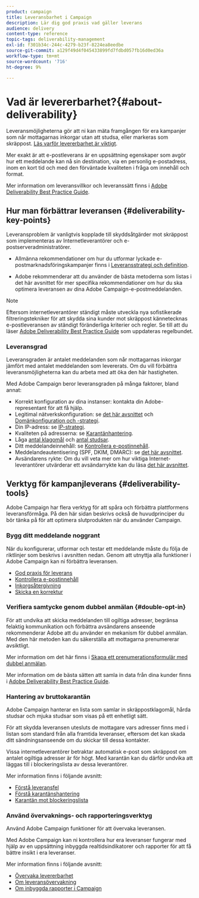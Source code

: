 ```yaml
---
product: campaign
title: Leveransbarhet i Campaign
description: Lär dig god praxis vad gäller leverans
audience: delivery
content-type: reference
topic-tags: deliverability-management
exl-id: f301b34c-244c-4279-b23f-8224ea8eedbe
source-git-commit: a129f49d4f045433899fd7fdbd057fb16d0ed36a
workflow-type: tm+mt
source-wordcount: '716'
ht-degree: 9%

---
```


# Vad är levererbarhet?{#about-deliverability}

Leveransmöjligheterna gör att ni kan mäta framgången för era kampanjer som når mottagarnas inkorgar utan att studsa, eller markeras som skräppost. [Läs varför levererbarhet är viktigt](https://experienceleague.adobe.com/docs/deliverability-learn/deliverability-best-practice-guide/deliverability-strategy-and-definition.html#why-deliverability-matters).

Mer exakt är att e-postleverans är en uppsättning egenskaper som avgör hur ett meddelande kan nå sin destination, via en personlig e-postadress, inom en kort tid och med den förväntade kvaliteten i fråga om innehåll och format.

Mer information om leveransvillkor och leveranssätt finns i [Adobe Deliverability Best Practice Guide](https://experienceleague.adobe.com/docs/deliverability-learn/deliverability-best-practice-guide/introduction.html?lang=sv).

## Hur man förbättrar leveransen {#deliverability-key-points}

Leveransproblem är vanligtvis kopplade till skyddsåtgärder mot skräppost som implementeras av Internetleverantörer och e-postserveradministratörer.

* Allmänna rekommendationer om hur du utformar lyckade e-postmarknadsföringskampanjer finns i [Leveransstrategi och definition](https://experienceleague.adobe.com/docs/deliverability-learn/deliverability-best-practice-guide/deliverability-strategy-and-definition.html).

* Adobe rekommenderar att du använder de bästa metoderna som listas i det här avsnittet för mer specifika rekommendationer om hur du ska optimera leveransen av dina Adobe Campaign-e-postmeddelanden.

>[!NOTE]
>
>Eftersom internetleverantörer ständigt måste utveckla nya sofistikerade filtreringstekniker för att skydda sina kunder mot skräppost kännetecknas e-postleveransen av ständigt föränderliga kriterier och regler. Se till att du läser [Adobe Deliverability Best Practice Guide](https://experienceleague.adobe.com/docs/deliverability-learn/deliverability-best-practice-guide/introduction.html) som uppdateras regelbundet.

### Leveransgrad

Leveransgraden är antalet meddelanden som når mottagarnas inkorgar jämfört med antalet meddelanden som levererats. Om du vill förbättra leveransmöjligheterna kan du arbeta med att öka den här hastigheten.

Med Adobe Campaign beror leveransgraden på många faktorer, bland annat:

* Korrekt konfiguration av dina instanser: kontakta din Adobe-representant för att få hjälp.
* Legitimal nätverkskonfiguration: se [det här avsnittet](optimize-delivery.md#network-config) och [Domänkonfiguration och -strategi](https://experienceleague.adobe.com/docs/deliverability-learn/deliverability-best-practice-guide/transition-process/infrastructure.html#domain-setup-and-strategy).
* Din IP-adress: se [IP-strategi](https://experienceleague.adobe.com/docs/deliverability-learn/deliverability-best-practice-guide/transition-process/infrastructure.html#ip-strategy).
* Kvaliteten på adresserna: se [Karantänhantering](optimize-delivery.md#quarantine-management).
* Låga [antal klagomål](https://experienceleague.adobe.com/docs/deliverability-learn/deliverability-best-practice-guide/metrics-for-deliverability/complaints.html) och [antal studsar](https://experienceleague.adobe.com/docs/deliverability-learn/deliverability-best-practice-guide/metrics-for-deliverability/bounces.html#hard-bounces).
* Ditt meddelandeinnehåll: se [Kontrollera e-postinnehåll](control-message-content.md).
* Meddelandeautentisering (SPF, DKIM, DMARC): se [det här avsnittet](https://experienceleague.adobe.com/docs/deliverability-learn/deliverability-best-practice-guide/transition-process/infrastructure.html#authentication).
* Avsändarens rykte: Om du vill veta mer om hur viktiga Internet-leverantörer utvärderar ett avsändarrykte kan du läsa [det här avsnittet](https://experienceleague.adobe.com/docs/deliverability-learn/deliverability-best-practice-guide/internet-service-provider-specifics/overview.html).

## Verktyg för kampanjleverans {#deliverability-tools}

<!--Adobe Campaign provides a number of tools designed to ensure optimal deliverability.-->
Adobe Campaign har flera verktyg för att spåra och förbättra plattformens leveransförmåga. På den här sidan beskrivs också de huvudprinciper du bör tänka på för att optimera slutprodukten när du använder Campaign.

### Bygg ditt meddelande noggrant

När du konfigurerar, utformar och testar ett meddelande måste du följa de riktlinjer som beskrivs i avsnitten nedan. Genom att utnyttja alla funktioner i Adobe Campaign kan ni förbättra leveransen.

* [God praxis för leverans](delivery-best-practices.md)
* [Kontrollera e-postinnehåll](control-message-content.md)
* [Inkorgsåtergivning](inbox-rendering.md)
* [Skicka en korrektur](steps-validating-the-delivery.md#sending-a-proof)

### Verifiera samtycke genom dubbel anmälan {#double-opt-in}

För att undvika att skicka meddelanden till ogiltiga adresser, begränsa felaktig kommunikation och förbättra avsändarens anseende rekommenderar Adobe att du använder en mekanism för dubbel anmälan. Med den här metoden kan du säkerställa att mottagarna prenumererar avsiktligt.

Mer information om det här finns i [Skapa ett prenumerationsformulär med dubbel anmälan](../../web/using/use-cases--web-forms.md#create-a-subscription--form-with-double-opt-in).

Mer information om de bästa sätten att samla in data från dina kunder finns i [Adobe Deliverability Best Practice Guide](https://experienceleague.adobe.com/docs/deliverability-learn/deliverability-best-practice-guide/first-impressions/address-collection-and-list-growth.html#data-quality-and-hygiene).

### Hantering av bruttokarantän

Adobe Campaign hanterar en lista som samlar in skräppostklagomål, hårda studsar och mjuka studsar som visas på ett enhetligt sätt.

För att skydda leveransen utesluts de mottagare vars adresser finns med i listan som standard från alla framtida leveranser, eftersom det kan skada ditt sändningsanseende om du skickar till dessa kontakter.

Vissa internetleverantörer betraktar automatisk e-post som skräppost om antalet ogiltiga adresser är för högt.  Med karantän kan du därför undvika att läggas till i blockeringslista av dessa leverantörer.

Mer information finns i följande avsnitt:

* [Förstå leveransfel](understanding-delivery-failures.md)
* [Förstå karantänshantering](understanding-quarantine-management.md)
* [Karantän mot blockeringslista](understanding-quarantine-management.md#quarantine-vs-denylist)

### Använd övervaknings- och rapporteringsverktyg

Använd Adobe Campaign funktioner för att övervaka leveransen.

Med Adobe Campaign kan ni kontrollera hur era leveranser fungerar med hjälp av en uppsättning inbyggda realtidsindikatorer och rapporter för att få bättre insikt i era leveranser.

Mer information finns i följande avsnitt:

* [Övervaka levererbarhet](monitoring-deliverability.md)
* [Om leveransövervakning](about-delivery-monitoring.md)
* [Om inbyggda rapporter i Campaign](../../reporting/using/about-campaign-built-in-reports.md)

<!--TO REMOVE
## Background {#background}

Email deliverability presents a major challenge to marketers - whether they're sending a few thousand messages or several billion. One in five messages never reach the inbox, or their intended recipient.

Once relegated as a "technical issue" for the IT department, email deliverability continues to move higher on the marketing agenda. That's because savvy marketers recognize that although many of its elements are technical in nature, deliverability is ultimately a business issue with significant revenue implications.

Consider the email marketing funnel. Deliverability determines the number of messages received, which in turn impacts each subsequent stage of the funnel. Fewer emails received results in fewer opens, fewer clicks, and fewer conversions. **For companies with a large database, the difference between average and great deliverability could literally mean hundreds of thousands to millions of dollars in revenues.**

![](assets/deliverability_overview_1.png)

By settling for average (80%) deliverability, marketers are leaving significant conversions - and dollars - on the table.

What exactly is email deliverability? And how can marketers improve deliverability rates to widen the mouth of the funnel and squeeze more results from their email campaigns?

Email deliverability refers to the set of characteristics that determine a message's ability to reach its destination, via a personal e-mail address, within a short time, and with the expected quality in terms of content and format. These characteristics fall into four main categories: data quality, message and content, sending infrastructure, and reputation. Together, they form the foundation of a successful email deliverability program. This overview outlines the four fundamentals of email deliverability success and offers best practices for reaching the inbox and driving greater revenues from email marketing programs.

![](assets/deliverability_overview_2.png)-->
